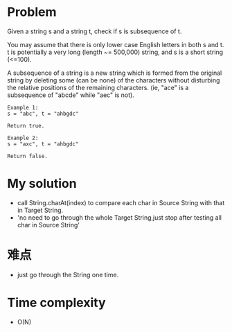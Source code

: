 # Problem 
Given a string s and a string t, check if s is subsequence of t.

You may assume that there is only lower case English letters in both s and t. t is potentially a very long (length ~= 500,000) string, and s is a short string (<=100).

A subsequence of a string is a new string which is formed from the original string by deleting some (can be none) of the characters without disturbing the relative positions of the remaining characters. (ie, "ace" is a subsequence of "abcde" while "aec" is not).
   
```
Example 1:
s = "abc", t = "ahbgdc"

Return true.

Example 2:
s = "axc", t = "ahbgdc"

Return false.
```


# My solution
* call String.charAt(index) to compare each char in Source String with that in Target String.
* 'no need to go through the whole Target String,just stop after testing all char in Source String'

# 难点     
* just go through the String one time.
# Time complexity     
* O(N)



